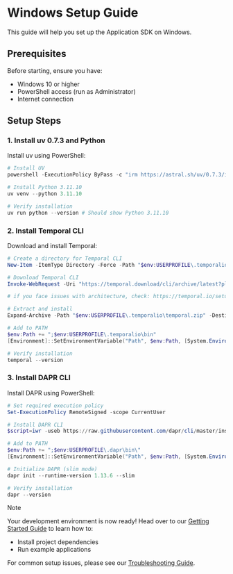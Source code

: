 # Windows Setup Guide

This guide will help you set up the Application SDK on Windows.

## Prerequisites

Before starting, ensure you have:
  - Windows 10 or higher
  - PowerShell access (run as Administrator)
  - Internet connection

## Setup Steps

### 1. Install uv 0.7.3 and Python

Install uv using PowerShell:

```powershell
# Install UV
powershell -ExecutionPolicy ByPass -c "irm https://astral.sh/uv/0.7.3/install.ps1 | iex"

# Install Python 3.11.10
uv venv --python 3.11.10

# Verify installation
uv run python --version # Should show Python 3.11.10
```

### 2. Install Temporal CLI

Download and install Temporal:

```powershell
# Create a directory for Temporal CLI
New-Item -ItemType Directory -Force -Path "$env:USERPROFILE\.temporalio\bin"

# Download Temporal CLI
Invoke-WebRequest -Uri "https://temporal.download/cli/archive/latest?platform=windows&arch=amd64" -OutFile "$env:USERPROFILE\.temporalio\temporal.zip"

# if you face issues with architecture, check: https://temporal.io/setup/install-temporal-cli

# Extract and install
Expand-Archive -Path "$env:USERPROFILE\.temporalio\temporal.zip" -DestinationPath "$env:USERPROFILE\.temporalio\bin" -Force

# Add to PATH
$env:Path += ";$env:USERPROFILE\.temporalio\bin"
[Environment]::SetEnvironmentVariable("Path", $env:Path, [System.EnvironmentVariableTarget]::User)

# Verify installation
temporal --version
```

### 3. Install DAPR CLI

Install DAPR using PowerShell:

```powershell
# Set required execution policy
Set-ExecutionPolicy RemoteSigned -scope CurrentUser

# Install DAPR CLI
$script=iwr -useb https://raw.githubusercontent.com/dapr/cli/master/install/install.ps1; $block=[ScriptBlock]::Create($script); invoke-command -ScriptBlock $block -ArgumentList 1.14.1, "$env:USERPROFILE\.dapr\bin\"

# Add to PATH
$env:Path += ";$env:USERPROFILE\.dapr\bin\"
[Environment]::SetEnvironmentVariable("Path", $env:Path, [System.EnvironmentVariableTarget]::User)

# Initialize DAPR (slim mode)
dapr init --runtime-version 1.13.6 --slim

# Verify installation
dapr --version
```

> [!NOTE]
> Your development environment is now ready! Head over to our [Getting Started Guide](../guides/getting-started.md) to learn how to:
> - Install project dependencies
> - Run example applications

For common setup issues, please see our [Troubleshooting Guide](https://github.com/atlanhq/application-sdk/blob/main/docs/docs/setup/troubleshooting.md).